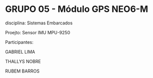 # GRUPO 05 - Módulo GPS NEO6-M
disciplina: Sistemas Embarcados

Proejto: Sensor IMU MPU-9250

Participantes:

GABRIEL LIMA

THALLYS NOBRE

RUBEM BARROS


